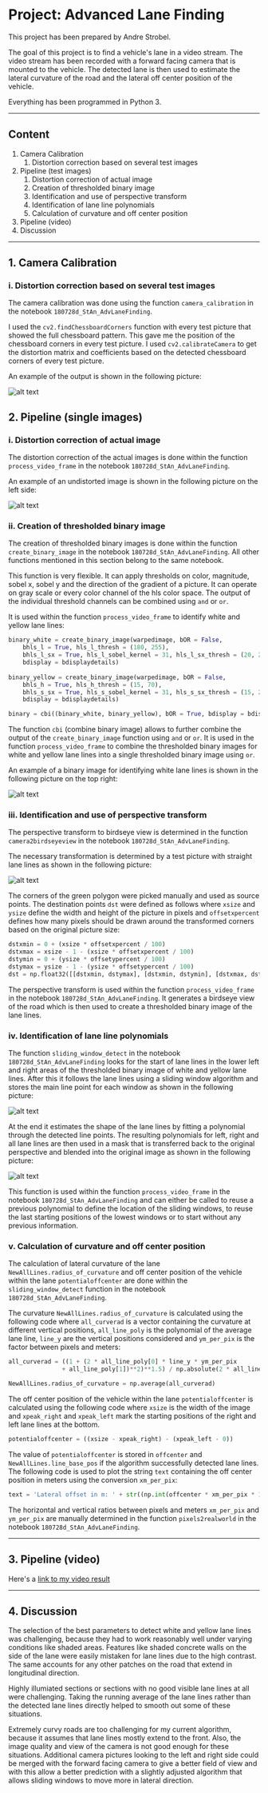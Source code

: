 # Project: Advanced Lane Finding

This project has been prepared by Andre Strobel.

The goal of this project is to find a vehicle's lane in a video stream. The video stream has been recorded with a forward facing camera that is mounted to the vehicle. The detected lane is then used to estimate the lateral curvature of the road and the lateral off center position of the vehicle.

Everything has been programmed in Python 3.

---

## Content

1. Camera Calibration
    1. Distortion correction based on several test images
1. Pipeline (test images)
    1. Distortion correction of actual image
    1. Creation of thresholded binary image
    1. Identification and use of perspective transform
    1. Identification of lane line polynomials
    1. Calculation of curvature and off center position
1. Pipeline (video)
1. Discussion

[//]: # (Image References)

[image1]: ./output_images/01_distortion.png "Distortion"
[image2]: ./output_images/02a_undistorted_road.png  "Undistorted Road"
[image3]: ./output_images/02b_binary.png "Binary Example"
[image4]: ./output_images/02c_perspective.png "Warp Example"
[image5]: ./output_images/02d_line_detection.png "Fit Visual"
[image6]: ./output_images/02d_poly_result.png "Output"

---

## 1. Camera Calibration

### i. Distortion correction based on several test images

The camera calibration was done using the function `camera_calibration` in the notebook `180728d_StAn_AdvLaneFinding`.

I used the `cv2.findChessboardCorners` function with every test picture that showed the full chessboard pattern. This gave me the position of the chessboard corners in every test picture. I used `cv2.calibrateCamera` to get the distortion matrix and coefficients based on the detected chessboard corners of every test picture.

An example of the output is shown in the following picture: 

![alt text][image1]

## 2. Pipeline (single images)

### i. Distortion correction of actual image

The distortion correction of the actual images is done within the function `process_video_frame` in the notebook `180728d_StAn_AdvLaneFinding`.

An example of an undistorted image is shown in the following picture on the left side:

![alt text][image2]

### ii. Creation of thresholded binary image

The creation of thresholded binary images is done within the function `create_binary_image` in the notebook `180728d_StAn_AdvLaneFinding`. All other functions mentioned in this section belong to the same notebook.

This function is very flexible. It can apply thresholds on color, magnitude, sobel x, sobel y and the direction of the gradient of a picture. It can operate on gray scale or every color channel of the hls color space. The output of the individual threshold channels can be combined using `and` or `or`.

It is used within the function `process_video_frame` to identify white and yellow lane lines:

```python
binary_white = create_binary_image(warpedimage, bOR = False, 
    bhls_l = True, hls_l_thresh = (180, 255),
    bhls_l_sx = True, hls_l_sobel_kernel = 31, hls_l_sx_thresh = (20, 255),  
    bdisplay = bdisplaydetails)
    
binary_yellow = create_binary_image(warpedimage, bOR = False, 
    bhls_h = True, hls_h_thresh = (15, 70),
    bhls_s_sx = True, hls_s_sobel_kernel = 31, hls_s_sx_thresh = (15, 255), 
    bdisplay = bdisplaydetails)

binary = cbi((binary_white, binary_yellow), bOR = True, bdisplay = bdisplay)
```

The function `cbi` (combine binary image) allows to further combine the output of the `create_binary_image` function using `and` or `or`. It is used in the function `process_video_frame` to combine the thresholded binary images for white and yellow lane lines into a single thresholded binary image using `or`.

An example of a binary image for identifying white lane lines is shown in the following picture on the top right:

![alt text][image3]

### iii. Identification and use of perspective transform

The perspective transform to birdseye view is determined in the function `camera2birdseyeview` in the notebook `180728d_StAn_AdvLaneFinding`.

The necessary transformation is determined by a test picture with straight lane lines as shown in the following picture: 

![alt text][image4]

The corners of the green polygon were picked manually and used as source points. The destination points `dst` were defined as follows where `xsize` and `ysize` define the width and height of the picture in pixels and `offsetxpercent` defines how many pixels should be drawn around the transformed corners based on the original picture size:

```python
dstxmin = 0 + (xsize * offsetxpercent / 100)
dstxmax = xsize - 1 - (xsize * offsetxpercent / 100)
dstymin = 0 + (ysize * offsetypercent / 100)
dstymax = ysize - 1 - (ysize * offsetypercent / 100)
dst = np.float32([[dstxmin, dstymax], [dstxmin, dstymin], [dstxmax, dstymin], [dstxmax, dstymax]])
```

The perspective transform is used within the function `process_video_frame` in the notebook `180728d_StAn_AdvLaneFinding`. It generates a birdseye view of the road which is then used to create a thresholded binary image of the lane lines.

### iv. Identification of lane line polynomials

The function `sliding_window_detect` in the notebook `180728d_StAn_AdvLaneFinding` looks for the start of lane lines in the lower left and right areas of the thresholded binary image of white and yellow lane lines. After this it follows the lane lines using a sliding window algorithm and stores the main line point for each window as shown in the following picture:

![alt text][image5]

At the end it estimates the shape of the lane lines by fitting a polynomial through the detected line points. The resulting polynomials for left, right and all lane lines are then used in a mask that is transferred back to the original perspective and blended into the original image as shown in the following picture:

![alt text][image6]

This function is used within the function `process_video_frame` in the notebook `180728d_StAn_AdvLaneFinding` and can either be called to reuse a previous polynomial to define the location of the sliding windows, to reuse the last starting positions of the lowest windows or to start without any previous information.

### v. Calculation of curvature and off center position

The calculation of lateral curvature of the lane `NewAllLines.radius_of_curvature` and off center position of the vehicle within the lane `potentialoffcenter` are done within the `sliding_window_detect` function in the notebook `180728d_StAn_AdvLaneFinding`.

The curvature `NewAllLines.radius_of_curvature` is calculated using the following code where `all_curverad` is a vector containing the curvature at different vertical positions, `all_line_poly` is the polynomial of the average lane line, `line_y` are the vertical positions considered and `ym_per_pix` is the factor between pixels and meters:

```python
all_curverad = ((1 + (2 * all_line_poly[0] * line_y * ym_per_pix
               + all_line_poly[1])**2)**1.5) / np.absolute(2 * all_line_poly[0])

NewAllLines.radius_of_curvature = np.average(all_curverad)
```

The off center position of the vehicle within the lane `potentialoffcenter` is calculated using the following code where `xsize` is the width of the image and `xpeak_right` and `xpeak_left` mark the starting positions of the right and left lane lines at the bottom.

```python
potentialoffcenter = ((xsize - xpeak_right) - (xpeak_left - 0))
```

The value of `potentialoffcenter` is stored in `offcenter` and `NewAllLines.line_base_pos` if the algorithm successfully detected lane lines. The following code is used to plot the string `text` containing the off center position in meters using the conversion `xm_per_pix`:

```python
text = 'Lateral offset in m: ' + str((np.int(offcenter * xm_per_pix * 100) / 100))
```

The horizontal and vertical ratios between pixels and meters `xm_per_pix` and `ym_per_pix` are manually determined in the function `pixels2realworld` in the notebook `180728d_StAn_AdvLaneFinding`.

---

## 3. Pipeline (video)

Here's a [link to my video result](./output_images/output.mp4)

---

## 4. Discussion

The selection of the best parameters to detect white and yellow lane lines was challenging, because they had to work reasonably well under varying conditions like shaded areas. Features like shaded concrete walls on the side of the lane were easily mistaken for lane lines due to the high contrast. The same accounts for any other patches on the road that extend in longitudinal direction.

Highly illumiated sections or sections with no good visible lane lines at all were challenging. Taking the running average of the lane lines rather than the detected lane lines directly helped to smooth out some of these situations.

Extremely curvy roads are too challenging for my current algorithm, because it assumes that lane lines mostly extend to the front. Also, the image quality and view of the camera is not good enough for these situations. Additional camera pictures looking to the left and right side could be merged with the forward facing camera to give a better field of view and with this allow a better prediction with a slightly adjusted algorithm that allows sliding windows to move more in lateral direction.